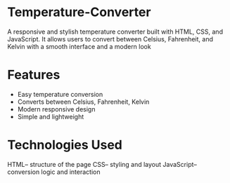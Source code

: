 # Temperature-Converter
A responsive and stylish temperature converter built with HTML, CSS, and JavaScript. It allows users to convert between Celsius, Fahrenheit, and Kelvin with a smooth interface and a modern look
# Features
- Easy temperature conversion
- Converts between Celsius, Fahrenheit, Kelvin
- Modern responsive design
- Simple and lightweight

# Technologies Used
HTML– structure of the page
CSS– styling and layout
JavaScript– conversion logic and interaction
